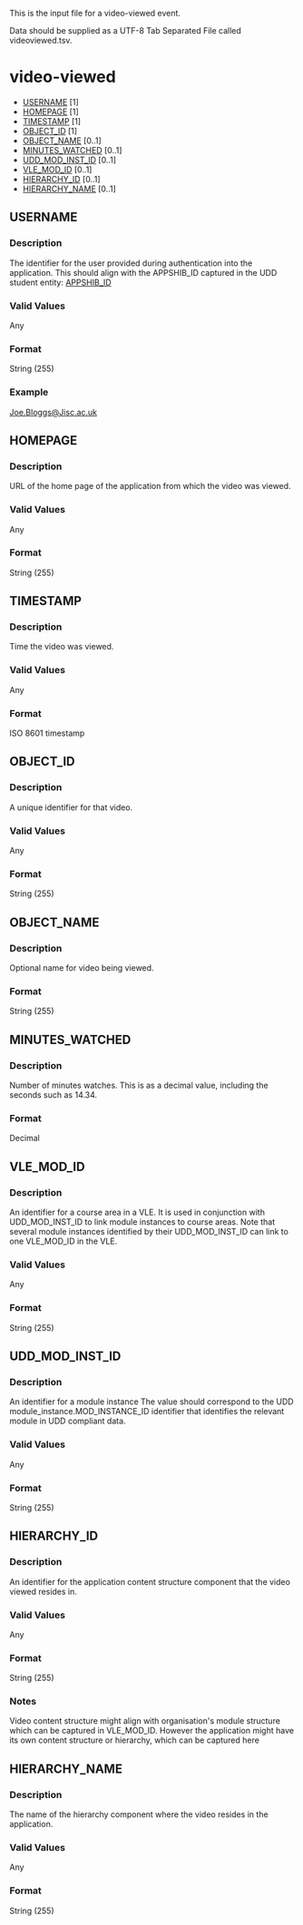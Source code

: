 This is the input file for a video-viewed event.

Data should be supplied as a UTF-8 Tab Separated File called videoviewed.tsv.

# video-viewed

* [USERNAME](#username) [1]
* [HOMEPAGE](#homepage) [1]
* [TIMESTAMP](#timestamp) [1]
* [OBJECT\_ID](#object_id) [1]
* [OBJECT\_NAME](#object_name) [0..1]
* [MINUTES\_WATCHED](#minutes_watched) [0..1]
* [UDD\_MOD\_INST\_ID](#udd_mod_inst_id) [0..1]
* [VLE\_MOD\_ID](#vle_mod_id) [0..1]
* [HIERARCHY\_ID](#HIERARCHY_ID) [0..1]
* [HIERARCHY\_NAME](#HIERARCHY_NAME) [0..1]


## USERNAME 
### Description
The identifier for the user provided during authentication into the application.  This should align with the APPSHIB_ID captured in the UDD student entity:
[APPSHIB\_ID](https://github.com/jiscdev/analytics-udd/blob/master/udd/student.md#appshib_id)

### Valid Values
Any

### Format
String (255)

### Example
Joe.Bloggs@Jisc.ac.uk

## HOMEPAGE 
### Description
URL of the home page of the application from which the video was viewed.

### Valid Values
Any

### Format
String (255)

## TIMESTAMP
### Description

Time the video was viewed.

### Valid Values
Any

### Format
ISO 8601 timestamp

## OBJECT_ID 
### Description

A unique identifier for that video.

### Valid Values
Any

### Format
String (255)

## OBJECT_NAME 
### Description
Optional name for video being viewed.

### Format
String (255)

## MINUTES_WATCHED 
### Description
Number of minutes watches.  This is as a decimal value, including the seconds such as 14.34.

### Format
Decimal


## VLE\_MOD_ID 
### Description
An identifier for a course area in a VLE. It is used in conjunction with UDD_MOD_INST_ID to link module instances to course areas. Note that several module instances identified by their UDD_MOD_INST_ID can link to one VLE_MOD_ID in the VLE.

### Valid Values
Any

### Format
String (255)


## UDD\_MOD\_INST_ID 
### Description
An identifier for a module instance
The value should correspond to the UDD module_instance.MOD_INSTANCE_ID identifier that identifies the relevant module in UDD compliant data.

### Valid Values
Any

### Format
String (255)


## HIERARCHY_ID
### Description
An identifier for the application content structure component that the video viewed resides in.

### Valid Values
Any

### Format
String (255)

### Notes
Video content structure might align with organisation's module structure which can be captured in VLE_MOD_ID. However the application might have its own content structure or hierarchy, which can be captured here

## HIERARCHY_NAME
### Description
The name of the hierarchy component where the video resides in the application.

### Valid Values
Any

### Format
String (255)
